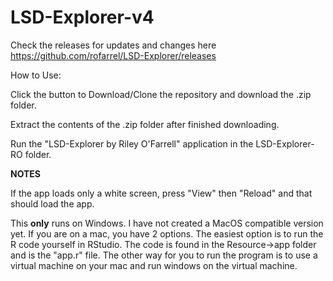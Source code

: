 # LSD-Explorer-v4

Check the releases for updates and changes here https://github.com/rofarrel/LSD-Explorer/releases

How to Use:

Click the button to Download/Clone the repository and download the .zip folder.

Extract the contents of the .zip folder after finished downloading.

Run the "LSD-Explorer by Riley O'Farrell" application in the LSD-Explorer-RO folder.

**NOTES**

If the app loads only a white screen, press "View" then "Reload" and that should load the app.

This __only__ runs on Windows. I have not created a MacOS compatible version yet. If you are on a mac, you have 2 options. The easiest option is to run the R code yourself in RStudio. The code is found in the Resource->app folder and is the "app.r" file. The other way for you to run the program is to use a virtual machine on your mac and run windows on the virtual machine.
